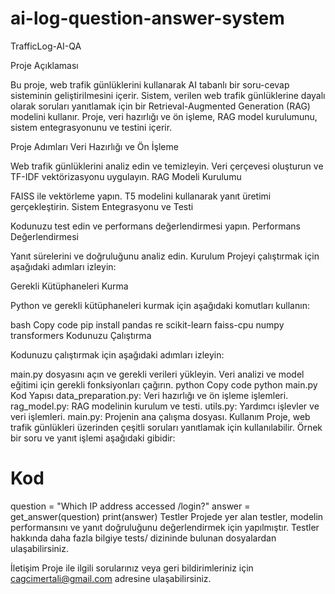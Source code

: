 # ai-log-question-answer-system

TrafficLog-AI-QA

Proje Açıklaması

Bu proje, web trafik günlüklerini kullanarak AI tabanlı bir soru-cevap sisteminin geliştirilmesini içerir. Sistem, verilen web trafik günlüklerine dayalı olarak soruları yanıtlamak için bir Retrieval-Augmented Generation (RAG) modelini kullanır. Proje, veri hazırlığı ve ön işleme, RAG model kurulumunu, sistem entegrasyonunu ve testini içerir.

Proje Adımları
Veri Hazırlığı ve Ön İşleme

Web trafik günlüklerini analiz edin ve temizleyin.
Veri çerçevesi oluşturun ve TF-IDF vektörizasyonu uygulayın.
RAG Modeli Kurulumu

FAISS ile vektörleme yapın.
T5 modelini kullanarak yanıt üretimi gerçekleştirin.
Sistem Entegrasyonu ve Testi

Kodunuzu test edin ve performans değerlendirmesi yapın.
Performans Değerlendirmesi

Yanıt sürelerini ve doğruluğunu analiz edin.
Kurulum
Projeyi çalıştırmak için aşağıdaki adımları izleyin:

Gerekli Kütüphaneleri Kurma

Python ve gerekli kütüphaneleri kurmak için aşağıdaki komutları kullanın:

bash
Copy code
pip install pandas re scikit-learn faiss-cpu numpy transformers
Kodunuzu Çalıştırma

Kodunuzu çalıştırmak için aşağıdaki adımları izleyin:

main.py dosyasını açın ve gerekli verileri yükleyin.
Veri analizi ve model eğitimi için gerekli fonksiyonları çağırın.
python
Copy code
python main.py
Kod Yapısı
data_preparation.py: Veri hazırlığı ve ön işleme işlemleri.
rag_model.py: RAG modelinin kurulum ve testi.
utils.py: Yardımcı işlevler ve veri işlemleri.
main.py: Projenin ana çalışma dosyası.
Kullanım
Proje, web trafik günlükleri üzerinden çeşitli soruları yanıtlamak için kullanılabilir. Örnek bir soru ve yanıt işlemi aşağıdaki gibidir:


# Kod
question = "Which IP address accessed /login?"
answer = get_answer(question)
print(answer)
Testler
Projede yer alan testler, modelin performansını ve yanıt doğruluğunu değerlendirmek için yapılmıştır. Testler hakkında daha fazla bilgiye tests/ dizininde bulunan dosyalardan ulaşabilirsiniz.


İletişim
Proje ile ilgili sorularınız veya geri bildirimleriniz için cagcimertali@gmail.com adresine ulaşabilirsiniz.

